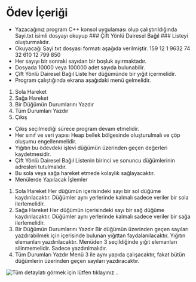 # Ödev İçeriği 
- Yazacağınız program C++ konsol uygulaması olup çalıştırıldığında Sayi.txt isimli dosyayı okuyup ### Çift Yönlü Dairesel Bağıl ### Listeyi oluşturmalıdır. 
- Okuyacağı Sayi.txt dosyası formatı aşağıda verilmiştir. 
159 12 1 9632 74 32 610 12 799 850 
- Her sayıyı bir sonraki sayıdan bir boşluk ayırmaktadır.
- Dosyada 10000 veya 100000 adet sayıda bulunabilir. 
- Çift Yönlü Dairesel Bağıl Liste her düğümünde bir yığıt içermelidir. 
- Program çalıştığında ekrana aşağıdaki menü gelmelidir. 
1. Sola Hareket 
2. Sağa Hareket 
3. Bir Düğümün Durumlarını Yazdır 
4. Tüm Durumları Yazdır  
5. Çıkış 
- Çıkış seçilmediği sürece program devam etmelidir. 
- Her sınıf ve veri yapısı Heap bellek bölgesinde oluşturulmalı ve çöp oluşumu engellenmelidir.  
- Yığıtın bu ödevdeki işlevi düğümün üzerinden geçen değerleri kaydetmesidir. 
- Çift Yönlü Dairesel Bağıl Listenin birinci ve sonuncu düğümlerinin adresleri tutulmalıdır. 
- Bu sola veya sağa hareket etmede kolaylık sağlayacaktır. 
- Menülerde Yapılacak İşlemler 
1. Sola Hareket 
Her düğümün içerisindeki sayı bir sol düğüme kaydırılacaktır. Düğümler aynı yerlerinde kalmalı sadece veriler bir sola ilerlemelidir. 
2. Sağa Hareket 
Her düğümün içerisindeki sayı bir sağ düğüme kaydırılacaktır. Düğümler aynı yerlerinde kalmalı sadece veriler bir sağa ilerlemelidir. 
3. Bir Düğümün Durumlarını Yazdır 
Bir düğümün üzerinden geçen sayıları yazdırabilmek için içerisinde bulunan yığıttan faydalanılacaktır. Yığıtın elemanları yazdırılacaktır. Menüden 3 seçildiğinde yığıt elemanları silinmemelidir. Sadece yazdırılmalıdır.
4. Tüm Durumları Yazdır 
Menü 3 ile aynı yapıda çalışacaktır, fakat bütün düğümlerin üzerinden geçen sayıları yazdıracaktır. 

![Tüm detaylatı görmek için lütfen tıklayınız .. ](Odev_2)
